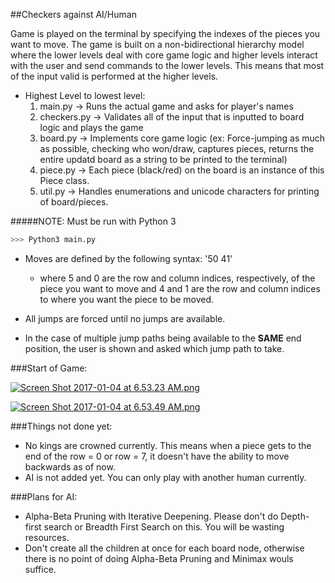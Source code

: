##Checkers against AI/Human

Game is played on the terminal by specifying the indexes of the pieces you want to move. The game is built on a non-bidirectional hierarchy model where the lower levels deal with core game logic and higher levels interact with the user and send commands to the lower levels. This means that most of the input valid is performed at the higher levels. 

* Highest Level to lowest level:
	1. main.py -> Runs the actual game and asks for player's names
	2. checkers.py -> Validates all of the input that is inputted to board logic and plays the game
	3. board.py -> Implements core game logic (ex: Force-jumping as much as possible, checking who won/draw,
			captures pieces, returns the entire updatd board as a string to be printed to the terminal)
	4. piece.py -> Each piece (black/red) on the board is an instance of this Piece class. 
	5. util.py -> Handles enumerations and unicode characters for printing of board/pieces.

#####NOTE: Must be run with Python 3

```Python
>>> Python3 main.py
```

* Moves are defined by the following syntax: '50 41' 
	* where 5 and 0 are the row and column indices, respectively, of the piece you want to move and 4 and 1 are the row and column indices to where you want the piece to be moved.

* All jumps are forced until no jumps are available.
* In the case of multiple jump paths being available to the **SAME** end position, the user is shown and asked which jump path to take. 

###Start of Game:

[![Screen Shot 2017-01-04 at 6.53.23 AM.png](https://s23.postimg.org/spu38nnhn/Screen_Shot_2017_01_04_at_6_53_23_AM.png)](https://postimg.org/image/dtvk12c2v/)

[![Screen Shot 2017-01-04 at 6.53.49 AM.png](https://s28.postimg.org/ih8yug25p/Screen_Shot_2017_01_04_at_6_53_49_AM.png)](https://postimg.org/image/jjj5czkyx/)

###Things not done yet:
* No kings are crowned currently. This means when a piece gets to the end of the row = 0 or row = 7, it doesn't have the ability to move backwards as of now.
* AI is not added yet. You can only play with another human currently.

###Plans for AI:
* Alpha-Beta Pruning with Iterative Deepening. Please don't do Depth-first search or Breadth First Search on this. You will be wasting resources. 
* Don't create all the children at once for each board node, otherwise there is no point of doing Alpha-Beta Pruning and Minimax wouls suffice. 
